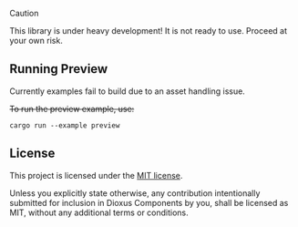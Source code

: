 > [!CAUTION]
> This library is under heavy development! It is not ready to use. Proceed at your own risk.


## Running Preview
Currently examples fail to build due to an asset handling issue.

~~To run the preview example, use:~~
```
cargo run --example preview
```

## License

This project is licensed under the [MIT license].

[mit license]: https://github.com/DioxusLabs/components/blob/master/LICENSE-MIT

Unless you explicitly state otherwise, any contribution intentionally submitted
for inclusion in Dioxus Components by you, shall be licensed as MIT, without any additional
terms or conditions.
